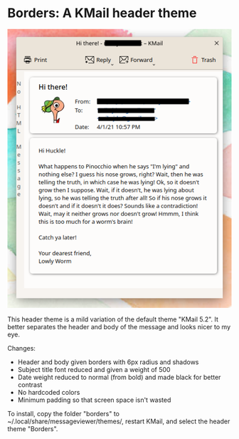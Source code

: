 # Borders: A KMail header theme

![alt text](Borders_screenshot.png)

This header theme is a mild variation of the default theme "KMail 5.2". It better separates the header and body of the message and looks nicer to my eye.

Changes:
- Header and body given borders with 6px radius and shadows
- Subject title font reduced and given a weight of 500
- Date weight reduced to normal (from bold) and made black for better contrast
- No hardcoded colors
- Minimum padding so that screen space isn't wasted

To install, copy the folder "borders" to ~/.local/share/messageviewer/themes/, restart KMail, and select the header theme "Borders".
